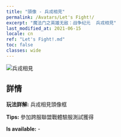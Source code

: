 ```yaml
---
title: "頭像 - 兵戎相見"
permalink: /Avatars/Let's Fight!/
excerpt: "魔法门之英雄无敌：战争纪元  兵戎相見"
last_modified_at: 2021-06-15
locale: cn
ref: "Let's Fight!.md"
toc: false
classes: wide
---
```

 ![兵戎相見](/images/a/avatarFrame_84.png)

## 詳情

 **玩法詳解:** 兵戎相見頭像框 

 **Tips:** 參加跨服聯盟戰體驗服測試獲得 

 **Is available:**  - 

